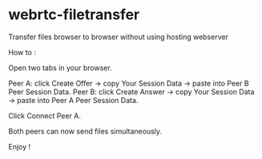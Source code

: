 # webrtc-filetransfer
Transfer files browser to browser without using hosting webserver


How to :

Open two tabs in your browser.

Peer A: click Create Offer → copy Your Session Data → paste into Peer B Peer Session Data.
Peer B: click Create Answer → copy Your Session Data → paste into Peer A Peer Session Data.

Click Connect Peer A.

Both peers can now send files simultaneously.

Enjoy !
